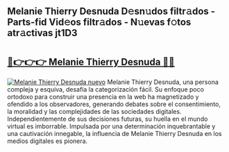 ## Melanie Thierry Desnuda D𝚎sn𝚞dos filtr𝚊dos - Parts-fid Vid𝚎os filtr𝚊dos - N𝚞evas f𝚘tos atr𝚊ctivas jt1D3

# <h2><a href="http://mb8bia.tromn.icu/?c=Melanie+Thierry+Desnuda">🔗👉👉👉 Melanie Thierry Desnuda 🔗🔗</a></h2>

[![Melanie Thierry Desnuda nuevo](https://i.imgur.com/pEAQMta.gif)](http://mb8bia.tromn.icu/?c=Melanie+Thierry+Desnuda)
Melanie Thierry Desnuda, una persona compleja y esquiva, desafía la categorización fácil. Su enfoque poco ortodoxo para construir una presencia en la web ha magnetizado y ofendido a los observadores, generando debates sobre el consentimiento, la moralidad y las complejidades de las sociedades digitales. Independientemente de sus decisiones futuras, su huella en el mundo virtual es imborrable. Impulsada por una determinación inquebrantable y una cautivación innegable, la influencia de Melanie Thierry Desnuda en los medios digitales es pionera.
